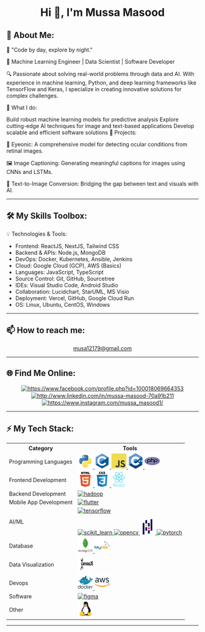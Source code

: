 <h1 align="center">Hi 👋, I'm Mussa Masood</h1>


<h2 align="left">💾 About Me:</h2>
  <p>🌟 "Code by day, explore by night."

🚀 Machine Learning Engineer | Data Scientist | Software Developer

🔍 Passionate about solving real-world problems through data and AI.
With experience in machine learning, Python, and deep learning frameworks like TensorFlow and Keras, I specialize in creating innovative solutions for complex challenges.

🌟 What I do:

Build robust machine learning models for predictive analysis
Explore cutting-edge AI techniques for image and text-based applications
Develop scalable and efficient software solutions
📂 Projects:

🌌 Eyeonic: A comprehensive model for detecting ocular conditions from retinal images.

🖼️ Image Captioning: Generating meaningful captions for images using CNNs and LSTMs.

🎨 Text-to-Image Conversion: Bridging the gap between text and visuals with AI.</p>
<hr>
<h2>🛠️ My Skills Toolbox:</h2>
 <p>💡 Technologies & Tools:</p>
 <ul style="list-style-type:disc;">
   <li>Frontend: ReactJS, NextJS, Tailwind CSS</li>
   <li>Backend & APIs: Node.js, MongoDB</li>
   <li>DevOps: Docker, Kubernetes, Ansible, Jenkins</li>
   <li>Cloud: Google Cloud (GCP), AWS (Basics)</li>
   <li>Languages: JavaScript, TypeScript</li>
   <li>Source Control: Git, GitHub, Sourcetree</li>
   <li>IDEs: Visual Studio Code, Android Studio</li>
   <li>Collaboration: Lucidchart, StarUML, MS Visio</li>
   <li>Deployment: Vercel, GitHub, Google Cloud Run</li>
   <li>OS: Linux, Ubuntu, CentOS, Windows</li>
 </ul>
<hr>

<h2> 📫 How to reach me: </h2>
  <p align="center" ><a href="musa12179@gmail.com">musa12179@gmail.com</a></p>
<hr>
<h2 align="left">🌐 Find Me Online:</h2>
<p align="center">
<a href="https://fb.com/https://www.facebook.com/profile.php?id=100018069664353" target="blank"><img align="center" src="https://raw.githubusercontent.com/rahuldkjain/github-profile-readme-generator/master/src/images/icons/Social/facebook.svg" alt="https://www.facebook.com/profile.php?id=100018069664353" height="30" width="40" /></a>
<a href="https://linkedin.com/in/http://www.linkedin.com/in/mussa-masood-70a91b211" target="blank"><img align="center" src="https://raw.githubusercontent.com/rahuldkjain/github-profile-readme-generator/master/src/images/icons/Social/linked-in-alt.svg" alt="http://www.linkedin.com/in/mussa-masood-70a91b211" height="30" width="40" /></a>
<a href="https://instagram.com/https://www.instagram.com/mussa_masood1/" target="blank"><img align="center" src="https://raw.githubusercontent.com/rahuldkjain/github-profile-readme-generator/master/src/images/icons/Social/instagram.svg" alt="https://www.instagram.com/mussa_masood1/" height="30" width="40" /></a>
</p>
<hr>
<h2 align="left">⚡ My Tech Stack:</h2>
<table align="center" >
  <tr>
    <th>Category</th>
    <th>Tools</th>
  </tr>
  <tr>
    <td>Programming Languages</td>
    <td>
      <a href="https://www.python.org" target="_blank" rel="noreferrer"> <img src="https://raw.githubusercontent.com/devicons/devicon/master/icons/python/python-original.svg" alt="python" width="40" height="40"/> </a> 
      <a href="https://www.cprogramming.com/" target="_blank" rel="noreferrer"> <img src="https://raw.githubusercontent.com/devicons/devicon/master/icons/c/c-original.svg" alt="c" width="40" height="40"/> </a>
      <a href="https://developer.mozilla.org/en-US/docs/Web/JavaScript" target="_blank" rel="noreferrer"> <img src="https://raw.githubusercontent.com/devicons/devicon/master/icons/javascript/javascript-original.svg" alt="javascript" width="40" height="40"/> </a> 
      <a href="https://www.w3schools.com/cpp/" target="_blank" rel="noreferrer"> <img src="https://raw.githubusercontent.com/devicons/devicon/master/icons/cplusplus/cplusplus-original.svg" alt="cplusplus" width="40" height="40"/> </a>
      <a href="https://www.php.net" target="_blank" rel="noreferrer"> <img src="https://raw.githubusercontent.com/devicons/devicon/master/icons/php/php-original.svg" alt="php" width="40" height="40"/> </a> 
    </td>
  </tr>
  <tr>
    <td>Frontend Development</td>
    <td>
      <a href="https://www.w3.org/html/" target="_blank" rel="noreferrer"> <img src="https://raw.githubusercontent.com/devicons/devicon/master/icons/html5/html5-original-wordmark.svg" alt="html5" width="40" height="40"/> </a> 
      <a href="https://www.w3schools.com/css/" target="_blank" rel="noreferrer"> <img src="https://raw.githubusercontent.com/devicons/devicon/master/icons/css3/css3-original-wordmark.svg" alt="css3" width="40" height="40"/> </a> 
      <a href="https://reactjs.org/" target="_blank" rel="noreferrer"> <img src="https://raw.githubusercontent.com/devicons/devicon/master/icons/react/react-original-wordmark.svg" alt="react" width="40" height="40"/> </a> 
    </td>
  </tr>
  <tr>
    <td>Backend Development</td>
    <td>
      <a href="https://hadoop.apache.org/" target="_blank" rel="noreferrer"> <img src="https://www.vectorlogo.zone/logos/apache_hadoop/apache_hadoop-icon.svg" alt="hadoop" width="40" height="40"/> </a> 
    </td>
  </tr>
  <tr>
    <td>Mobile App Development</td>
    <td>
      <a href="https://flutter.dev" target="_blank" rel="noreferrer"> <img src="https://www.vectorlogo.zone/logos/flutterio/flutterio-icon.svg" alt="flutter" width="40" height="40"/> </a> 
    </td>
  </tr>
  <tr>
    <td>AI/ML</td>
    <td>
      <a href="https://www.tensorflow.org" target="_blank" rel="noreferrer"> <img src="https://www.vectorlogo.zone/logos/tensorflow/tensorflow-icon.svg" alt="tensorflow" width="40" height="40"/> </a> </p>
      <a href="https://scikit-learn.org/" target="_blank" rel="noreferrer"> <img src="https://upload.wikimedia.org/wikipedia/commons/0/05/Scikit_learn_logo_small.svg" alt="scikit_learn" width="40" height="40"/> </a> 
      <a href="https://opencv.org/" target="_blank" rel="noreferrer"> <img src="https://www.vectorlogo.zone/logos/opencv/opencv-icon.svg" alt="opencv" width="40" height="40"/> </a> 
      <a href="https://pandas.pydata.org/" target="_blank" rel="noreferrer"> <img src="https://raw.githubusercontent.com/devicons/devicon/2ae2a900d2f041da66e950e4d48052658d850630/icons/pandas/pandas-original.svg" alt="pandas" width="40" height="40"/> </a> 
      <a href="https://pytorch.org/" target="_blank" rel="noreferrer"> <img src="https://www.vectorlogo.zone/logos/pytorch/pytorch-icon.svg" alt="pytorch" width="40" height="40"/> </a> 
    </td>
  </tr>
  <tr>
    <td>Database</td>
    <td>
      <a href="https://www.mongodb.com/" target="_blank" rel="noreferrer"> <img src="https://raw.githubusercontent.com/devicons/devicon/master/icons/mongodb/mongodb-original-wordmark.svg" alt="mongodb" width="40" height="40"/> </a> 
      <a href="https://www.mysql.com/" target="_blank" rel="noreferrer"> <img src="https://raw.githubusercontent.com/devicons/devicon/master/icons/mysql/mysql-original-wordmark.svg" alt="mysql" width="40" height="40"/> </a> 
    </td>
  </tr>
  <tr>
    <td>Data Visualization</td>
    <td>
      <a href="https://canvasjs.com" target="_blank" rel="noreferrer"> <img src="https://raw.githubusercontent.com/Hardik0307/Hardik0307/master/assets/canvasjs-charts.svg" alt="canvasjs" width="40" height="40"/> </a> 
    </td>
  </tr>
  <tr>
    <td>Devops</td>
    <td>
      <a href="https://www.docker.com/" target="_blank" rel="noreferrer"> <img src="https://raw.githubusercontent.com/devicons/devicon/master/icons/docker/docker-original-wordmark.svg" alt="docker" width="40" height="40"/> </a> 
      <a href="https://aws.amazon.com" target="_blank" rel="noreferrer"> <img src="https://raw.githubusercontent.com/devicons/devicon/master/icons/amazonwebservices/amazonwebservices-original-wordmark.svg" alt="aws" width="40" height="40"/> </a>
    </td>
  </tr>
  <tr>
    <td>Software</td>
    <td>
      <a href="https://www.figma.com/" target="_blank" rel="noreferrer"> <img src="https://www.vectorlogo.zone/logos/figma/figma-icon.svg" alt="figma" width="40" height="40"/> </a>
    </td>
  </tr>
  <tr>
    <td>Other</td>
    <td>
      <a href="https://www.linux.org/" target="_blank" rel="noreferrer"> <img src="https://raw.githubusercontent.com/devicons/devicon/master/icons/linux/linux-original.svg" alt="linux" width="40" height="40"/> </a> 
    </td>
  </tr>
</table>
<hr>
